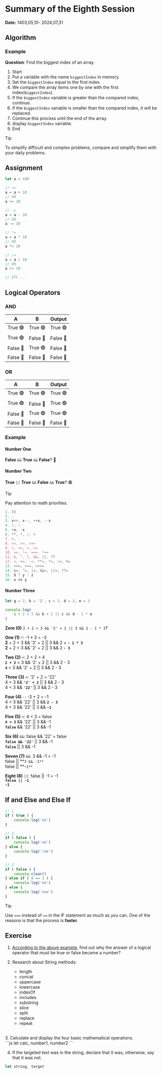 # Summary of the Eighth Session
**Date:** 1403,05,10- 2024,07,31

## Algorithm

### Example
**Question**: Find the biggest index of an array.
1. Start
2. Put a variable with the name `biggestIndex` in memory.
3. Set the `biggestIndex` equal to the first index.
4. We compare the array items one by one with the first index(`biggestIndex`).
5. If the `biggestIndex` variable is greater than the compared index, continue.
6. If the `biggestIndex` variable is smaller than the compared index, it will be replaced.
7. Continue this process until the end of the array.
8. display `biggestIndex` variable.
9. End

> [!TIP]
> To simplify difficult and complex problems, compare and simplify them with your daily problems.

## Assignment

```js
let a = 100

// +=
a = a + 10 
// OR
a += 10

// -=
a = a - 10 
// OR
a -= 10

// *=
a = a * 10 
// OR
a *= 10

// /=
a = a / 10 
// OR
a /= 10

// ETC ...
```
## Logical Operators

### AND
| A | B | Output |
| ------------- | ------------- | ------------- |
| True 🟢 | True 🟢 | True 🟢 |
| True 🟢 | False 🔴 | False 🔴 |
| False 🔴 | True 🟢 | False 🔴 |
| False 🔴 | False 🔴 | False 🔴 |


### OR
| A | B | Output |
| ------------- | ------------- | ------------- |
| True 🟢 | True 🟢 | True 🟢 |
| True 🟢 | False 🔴 | True 🟢 |
| False 🔴 | True 🟢 | True 🟢 |
| False 🔴 | False 🔴 | False 🔴 |

### Example

#### Number One
**False** `&&` **True** `&&` **False**? 🔴

#### Number Two
**True** `||` **True** `&&` **False** `&&` **True**? 🟢

> [!TIP]
> Pay attention to math priorities.

```js
1. ()
2. .
3. x++, x--, ++x, --x
4. !, ~
5. +x, -x
6. **, *, /, %
7. +, -
8. <<, >>, >>>
9. <, <=, >, >=
10. ==, !=, ===, !==
11. &, ^, |, &&, ||, ??
12. =, +=, -=, **=, *=, /=, %=
13. <<=, >>=, >>>=
14. &=, ^=, |=, &&=, ||=, ??=
15. X ? y : z
16. x => y
```
#### Number Three
```js
let g = 2, b = '2', c = 3, d = 2, e = 3

console.log(
    & + 2 < 3 && b + 2 || c && d - 1 * e
)
```
**Zero (0)** `2 + 2 < 3 && '2' + 2 || 3 && 2 - 1 * 3`?

**One (1)** `*`: -1 * 3 = -3<br>
**2** + 2 < 3 && '2' + 2 || 3 && 2 + **`- 1 * 3`**<br>
**2** + 2 < 3 && '2' + 2 || 3 && 2 **`- 3`**

**Two (2)** `+`: 2 + 2 = 4<br>
**`2 + 2`** < 3 && '2' + 2 || 3 && 2 - 3<br>
**`4`** < 3 && '2' + 2 || 3 && 2 - 3<br>

**Three (3)** `+`: '2' + 2 = '22'<br>
4 < 3 && **`'2' + 2`** || 3 && 2 - 3<br>
4 < 3 && **`'22'`** || 3 && 2 - 3<br>

**Four (4)** `-`: -3 + 2 = -1<br>
4 < 3 && '22' || 3 && **`2 - 3`**<br>
4 < 3 && '22' || 3 && **`-1`**<br>

**Five (5)** `<`: 4 < 3 = false<br>
**`4 < 3`** && '22' || 3 && -1<br>
**`false`** && '22' || 3 && -1<br>


**Six (6)** `&&`: false && '22' = false<br>
**`false && '22'`** || 3 && -1<br>
**`false`** || 3 && -1<br>


**Seven (7)** `&&`: 3 && -1 = -1<br>
false || **`3 && -1**`<br>
false || **-`1**`<br>


**Eight (8)** `||`: false || -1 = -1<br>
**`false || -1`**<br>
**`-1`**<br>

## If and Else and Else If
```js
// 1
if ( true ) {
    console.log('ok')
}

// 2
if ( false ) {
    console.log('ok')
} else {
    console.log('!ok')
}

// 3
if ( false ) {
    console.clear()
} else if ( 0 == 1 ) {
    console.log('ok')
} else {
    console.log('noo')
}
```

> [!TIP]
> Use `===` instead of `==` in the IF statement as much as you can. One of the reasons is that the process is **faster**.

## Exercise

1. [According to the above example](#Number-Three), find out why the answer of a logical operator that must be true or false became a number?<br>

2. Research about String methods:
    - length
    - concat
    - uppercase
    - lowercase
    - indexOf
    - includes
    - substring
    - slice
    - split
    - replace
    - repeat
<br>
3. Calculate and display the four basic mathematical operations.<br>
```js
let calc, number1, number2
```

4. If the targeted text was in the string, declare that it was, otherwise, say that it was not.
```js
let string, target
```